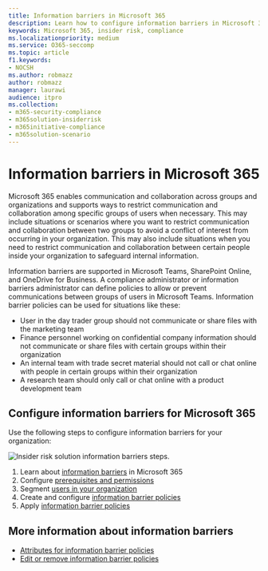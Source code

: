 ```yaml
---
title: Information barriers in Microsoft 365
description: Learn how to configure information barriers in Microsoft 365.
keywords: Microsoft 365, insider risk, compliance
ms.localizationpriority: medium
ms.service: O365-seccomp
ms.topic: article
f1.keywords:
- NOCSH
ms.author: robmazz
author: robmazz
manager: laurawi
audience: itpro
ms.collection:
- m365-security-compliance
- m365solution-insiderrisk
- m365initiative-compliance
- m365solution-scenario
---
```


# Information barriers in Microsoft 365

Microsoft 365 enables communication and collaboration across groups and organizations and supports ways to restrict communication and collaboration among specific groups of users when necessary. This may include situations or scenarios where you want to restrict communication and collaboration between two groups to avoid a conflict of interest from occurring in your organization. This may also include situations when you need to restrict communication and collaboration between certain people inside your organization to safeguard internal information.

Information barriers are supported in Microsoft Teams, SharePoint Online, and OneDrive for Business. A compliance administrator or information barriers administrator can define policies to allow or prevent communications between groups of users in Microsoft Teams. Information barrier policies can be used for situations like these:

- User in the day trader group should not communicate or share files with the marketing team
- Finance personnel working on confidential company information should not communicate or share files with certain groups within their organization
- An internal team with trade secret material should not call or chat online with people in certain groups within their organization
- A research team should only call or chat online with a product development team

## Configure information barriers for Microsoft 365

Use the following steps to configure information barriers for your organization:

![Insider risk solution information barriers steps.](../media/ir-solution-ib-steps.png)

1. Learn about [information barriers](information-barriers.md) in Microsoft 365
2. Configure [prerequisites and permissions](information-barriers-policies.md#step-1-make-sure-prerequisites-are-met)
3. Segment [users in your organization](information-barriers-policies.md#step-2-segment-users-in-your-organization)
4. Create and configure [information barrier policies](information-barriers-policies.md#step-3-define-information-barrier-policies)
5. Apply [information barrier policies](information-barriers-policies.md#step-4-apply-information-barrier-policies)

## More information about information barriers

- [Attributes for information barrier policies](information-barriers-attributes.md)
- [Edit or remove information barrier policies](information-barriers-edit-segments-policies.md)
